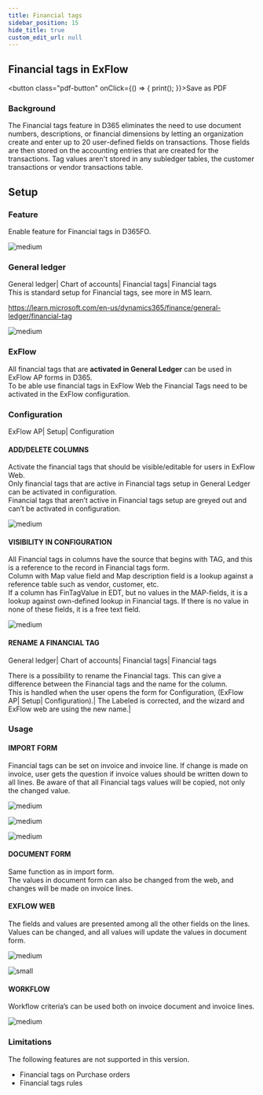 ```yaml
---
title: Financial tags
sidebar_position: 15
hide_title: true
custom_edit_url: null
---
```

## Financial tags in ExFlow
<button class="pdf-button" onClick={() => { print(); }}>Save as PDF</button>

### Background
The Financial tags feature in D365 eliminates the need to use document numbers, descriptions, or financial dimensions by letting an organization create and enter up to 20 user-defined fields on transactions. Those fields are then stored on the accounting entries that are created for the transactions. Tag values aren't stored in any subledger tables, the customer transactions or vendor transactions table.

## Setup
### Feature
Enable feature for Financial tags in D365FO.<br/>

![medium](@site/static/img/media/image702.png)

### General ledger
General ledger\| Chart of accounts\| Financial tags\| Financial tags<br/>
This is standard setup for Financial tags, see more in MS learn.

https://learn.microsoft.com/en-us/dynamics365/finance/general-ledger/financial-tag<br/> 

![medium](@site/static/img/media/image703.png)

### ExFlow
All financial tags that are **activated in General Ledger** can be used in ExFlow AP forms in D365.<br/>
To be able use financial tags in ExFlow Web the Financial Tags need to be activated in the ExFlow configuration.<br/>

### Configuration
ExFlow AP\| Setup\| Configuration

#### ADD/DELETE COLUMNS
Activate the financial tags that should be visible/editable for users in ExFlow Web.<br/>
Only financial tags that are active in Financial tags setup in General Ledger can be activated in configuration.<br/>
Financial tags that aren’t active in Financial tags setup are greyed out and can’t be activated in configuration.<br/>

![medium](@site/static/img/media/image704.png)

#### VISIBILITY IN CONFIGURATION
All Financial tags in columns have the source that begins with TAG, and this is a reference to the record in Financial tags form.<br/>
Column with Map value field and Map description field is a lookup against a reference table such as vendor, customer, etc.<br/>
If a column has FinTagValue in EDT, but no values in the MAP-fields, it is a lookup against own-defined lookup in Financial tags. If there is no value in none of these fields, it is a free text field.<br/>

![medium](@site/static/img/media/image705.png)

#### RENAME A FINANCIAL TAG
General ledger\| Chart of accounts\| Financial tags\| Financial tags<br/>

There is a possibility to rename the Financial tags. This can give a difference between the Financial tags and the name for the column.<br/>
This is handled when the user opens the form for Configuration, 
(ExFlow AP\| Setup\| Configuration).\|
The Labeled is corrected, and the wizard and ExFlow web are using the new name.\|

### Usage
#### IMPORT FORM
Financial tags can be set on invoice and invoice line. If change is made on invoice, user gets the question if invoice values should be written down to all lines. Be aware of that all Financial tags values will be copied, not only the changed value.<br/>

![medium](@site/static/img/media/image706.png)<br/>

![medium](@site/static/img/media/image707.png)<br/>

![medium](@site/static/img/media/image708.png)<br/>

#### DOCUMENT FORM
Same function as in import form.<br/>
The values in document form can also be changed from the web, and changes will be made on invoice lines.<br/>

#### EXFLOW WEB
The fields and values are presented among all the other fields on the lines.<br/>
Values can be changed, and all values will update the values in document form.<br/>

![medium](@site/static/img/media/image709.png)<br/>

![small](@site/static/img/media/image710.png)<br/>

#### WORKFLOW
Workflow criteria’s can be used both on invoice document and invoice lines.<br/>

![medium](@site/static/img/media/image711.png)<br/>


### Limitations
The following features are not supported in this version.<br/>
- Financial tags on Purchase orders
- Financial tags rules
